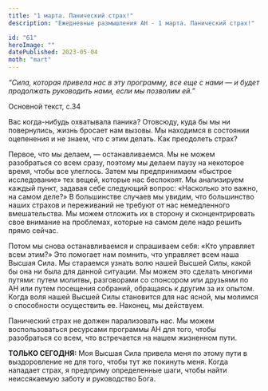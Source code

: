 ```yaml
---
title: "1 марта. Панический страх!"
description: "Ежедневные размышления АН - 1 марта. Панический страх!"

id: "61"
heroImage: ""
datePublished: 2023-05-04
moth: "mart"
---
```


_“Сила, которая привела нас в эту программу, все еще с нами — и будет
продолжать руководить нами, если мы позволим ей.”_

Основной текст, с.34

Вас когда-нибудь охватывала паника? Отовсюду, куда бы мы ни повернулись, жизнь
бросает нам вызовы. Мы находимся в состоянии оцепенения и не знаем, что с этим
делать. Как преодолеть страх?

Первое, что мы делаем, — останавливаемся. Мы не можем разобраться со всем
сразу, поэтому мы делаем паузу на некоторое время, чтобы все улеглось. Затем
мы предпринимаем «быстрое исследование» тех вещей, которые нас беспокоят. Мы
анализируем каждый пункт, задавая себе следующий вопрос: «Насколько это важно,
на самом деле?» В большинстве случаев мы увидим, что большинство наших страхов
и переживаний не требуют от нас немедленного вмешательства. Мы можем отложить
их в сторону и сконцентрировать свое внимание на проблемах, которые на самом
деле надо решить прямо сейчас.

Потом мы снова останавливаемся и спрашиваем себя: «Кто управляет всем этим?»
Это помогает нам помнить, что управляет всем наша Высшая Сила. Мы стараемся
узнать волю нашей Высшей Силы, какой бы она ни была для данной ситуации. Мы
можем это сделать многими путями: путем молитвы, разговорами со спонсором или
друзьями по АН или путем посещения собраний, обращаясь к другим за их опытом.
Когда воля нашей Высшей Силы становится для нас ясной, мы молимся о
способности осуществить ее. Наконец, мы действуем.

Панический страх не должен парализовать нас. Мы можем воспользоваться
ресурсами программы АН для того, чтобы разобраться со всем, что встречается на
нашем жизненном пути.

**ТОЛЬКО СЕГОДНЯ:** Моя Высшая Сила привела меня по этому пути в выздоровление
не для того, чтобы тут же покинуть меня. Когда нападает страх, я предприму
определенные шаги, чтобы найти неиссякаемую заботу и руководство Бога.
